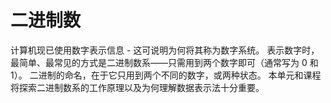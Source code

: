 # 二进制数

计算机现已使用数字表示信息 - 这可说明为何将其称为数字系统。 表示数字时，最简单、最常见的方式是二进制数系——只需用到两个数字即可（通常写为 0 和 1）。 二进制的命名，在于它只用到两个不同的数字，或两种状态。 本单元和课程将探索二进制数系的工作原理以及为何理解数据表示法十分重要。